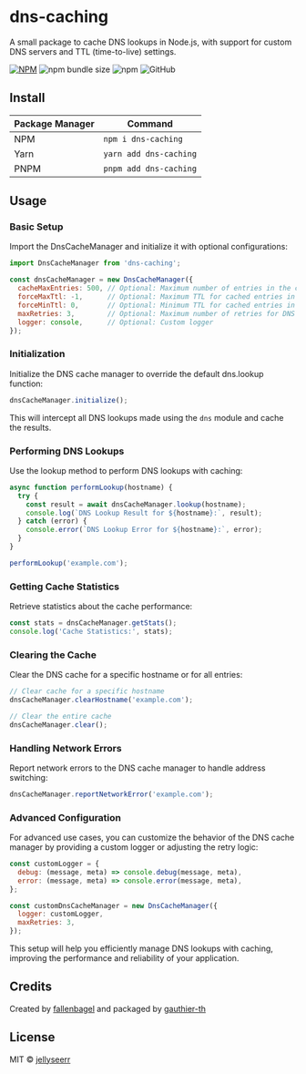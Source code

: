 # dns-caching

A small package to cache DNS lookups in Node.js, with support for custom DNS servers and TTL (time-to-live) settings.

[![NPM](https://img.shields.io/npm/v/dns-caching.svg)](https://www.npmjs.com/package/dns-caching) ![npm bundle size](https://img.shields.io/bundlephobia/min/dns-caching) ![npm](https://img.shields.io/npm/dt/dns-caching) ![GitHub](https://img.shields.io/github/license/jellyseerr/dns-caching)

## Install

| Package Manager | Command |
|---|---|
| NPM | `npm i dns-caching` |
| Yarn | `yarn add dns-caching` |
| PNPM | `pnpm add dns-caching` |

## Usage

### Basic Setup

Import the DnsCacheManager and initialize it with optional configurations:

```javascript
import DnsCacheManager from 'dns-caching';

const dnsCacheManager = new DnsCacheManager({
  cacheMaxEntries: 500, // Optional: Maximum number of entries in the cache
  forceMaxTtl: -1,      // Optional: Maximum TTL for cached entries in ms (-1 = no limit)
  forceMinTtl: 0,       // Optional: Minimum TTL for cached entries in ms
  maxRetries: 3,        // Optional: Maximum number of retries for DNS lookup
  logger: console,      // Optional: Custom logger
});
```

### Initialization

Initialize the DNS cache manager to override the default dns.lookup function:

```javascript
dnsCacheManager.initialize();
```

This will intercept all DNS lookups made using the `dns` module and cache the results.

### Performing DNS Lookups

Use the lookup method to perform DNS lookups with caching:

```javascript
async function performLookup(hostname) {
  try {
    const result = await dnsCacheManager.lookup(hostname);
    console.log(`DNS Lookup Result for ${hostname}:`, result);
  } catch (error) {
    console.error(`DNS Lookup Error for ${hostname}:`, error);
  }
}

performLookup('example.com');
```

### Getting Cache Statistics

Retrieve statistics about the cache performance:

```javascript
const stats = dnsCacheManager.getStats();
console.log('Cache Statistics:', stats);
```

### Clearing the Cache

Clear the DNS cache for a specific hostname or for all entries:

```javascript
// Clear cache for a specific hostname
dnsCacheManager.clearHostname('example.com');

// Clear the entire cache
dnsCacheManager.clear();
```

### Handling Network Errors

Report network errors to the DNS cache manager to handle address switching:

```javascript
dnsCacheManager.reportNetworkError('example.com');
```

### Advanced Configuration

For advanced use cases, you can customize the behavior of the DNS cache manager by providing a custom logger or adjusting the retry logic:

```javascript
const customLogger = {
  debug: (message, meta) => console.debug(message, meta),
  error: (message, meta) => console.error(message, meta),
};

const customDnsCacheManager = new DnsCacheManager({
  logger: customLogger,
  maxRetries: 3,
});
```

This setup will help you efficiently manage DNS lookups with caching, improving the performance and reliability of your application.

## Credits

Created by [fallenbagel](https://github.com/fallenbagel) and packaged by [gauthier-th](https://github.com/gauthier-thc)

## License

MIT © [jellyseerr](https://github.com/jellyseerr)
